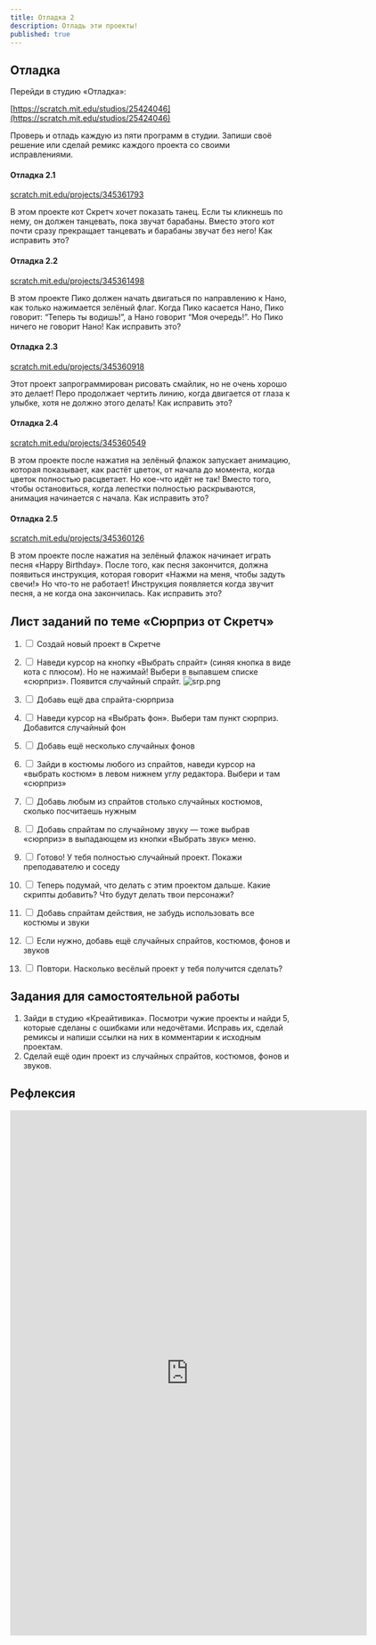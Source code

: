 ```yaml
---
title: Отладка 2
description: Отладь эти проекты!
published: true
---
```


## Отладка
Перейди в студию «Отладка»: 

[https://scratch.mit.edu/studios/25424046](https://scratch.mit.edu/studios/25424046)  

Проверь и отладь каждую из пяти программ в студии.
Запиши своё решение или сделай ремикс каждого проекта со своими исправлениями.

#### Отладка  2.1

[scratch.mit.edu/projects/345361793](https://scratch.mit.edu/projects/345361793)

В этом проекте кот Скретч хочет показать танец. Если ты кликнешь по нему, он должен танцевать, пока звучат барабаны. Вместо этого кот почти сразу прекращает танцевать и барабаны звучат без него! Как исправить это?

#### Отладка 2.2

[scratch.mit.edu/projects/345361498](https://scratch.mit.edu/projects/345361498) 

В этом проекте Пико должен начать двигаться по направлению к Нано, как только нажимается зелёный флаг. Когда Пико касается Нано, Пико говорит:  “Теперь ты водишь!”, а Нано говорит “Моя очередь!”. Но Пико ничего не говорит Нано!  Как исправить это?

#### Отладка 2.3

[scratch.mit.edu/projects/345360918](https://scratch.mit.edu/projects/345361498) 

Этот проект запрограммирован рисовать смайлик, но не очень хорошо это делает! Перо продолжает чертить линию, когда двигается от глаза к улыбке, хотя не должно этого делать! Как исправить это?

#### Отладка 2.4

[scratch.mit.edu/projects/345360549](https://scratch.mit.edu/projects/345360549) 

В этом проекте после нажатия на зелёный флажок запускает анимацию, которая показывает, как растёт цветок, от начала до момента, когда цветок полностью расцветает. Но кое-что идёт не так! Вместо того, чтобы остановиться, когда лепестки полностью раскрываются, анимация начинается с начала. Как исправить это?

#### Отладка 2.5

[scratch.mit.edu/projects/345360126](https://scratch.mit.edu/projects/345360126) 

В этом проекте после нажатия на зелёный флажок начинает играть песня «Happy Birthday». После того, как песня закончится, должна появиться инструкция, которая говорит «Нажми на меня, чтобы задуть свечи!» Но что-то не работает! Инструкция появляется когда звучит песня, а не когда она закончилась.
Как исправить это?

## Лист заданий по теме «Сюрприз от Скретч»
1. <input type="checkbox"> Создай новый проект в Скретче
2. <input type="checkbox"> Наведи курсор на кнопку «Выбрать спрайт» (синяя кнопка в виде кота с плюсом). Но не нажимай! Выбери в выпавшем списке «сюрприз». Появится случайный спрайт.
![srp.png]({{site.baseurl}}/lessons/otladkan2/srp.png)

3. <input type="checkbox"> Добавь ещё два спрайта-сюрприза
4. <input type="checkbox"> Наведи курсор на «Выбрать фон». Выбери там пункт сюрприз. Добавится случайный фон
5. <input type="checkbox"> Добавь ещё несколько случайных фонов
6. <input type="checkbox"> Зайди в костюмы любого из спрайтов, наведи курсор на «выбрать костюм» в левом нижнем углу редактора. Выбери и там «сюрприз»
7. <input type="checkbox"> Добавь любым из спрайтов столько случайных костюмов, сколько посчитаешь нужным
8. <input type="checkbox"> Добавь спрайтам по случайному звуку — тоже выбрав «сюрприз» в выпадающем из кнопки «Выбрать звук» меню.
9. <input type="checkbox"> Готово! У тебя полностью случайный проект. Покажи преподавателю и соседу
10. <input type="checkbox"> Теперь подумай, что делать с этим проектом дальше. Какие скрипты добавить? Что будут делать твои персонажи?
11. <input type="checkbox"> Добавь спрайтам действия, не забудь использовать все костюмы и звуки
12. <input type="checkbox"> Если нужно, добавь ещё случайных спрайтов, костюмов, фонов и звуков
13. <input type="checkbox"> Повтори. Насколько весёлый проект у тебя получится сделать?

## Задания для самостоятельной работы
1. Зайди в студию «Креайтивика». Посмотри чужие проекты и найди 5, которые сделаны с ошибками или недочётами. Исправь их, сделай ремиксы и напиши ссылки на них в комментарии к исходным проектам.
2. Сделай ещё один проект из случайных спрайтов, костюмов, фонов и звуков. 

## Рефлексия

<iframe src="https://docs.google.com/forms/d/e/1FAIpQLSdJu7_eB2FYAjK4-WGPomclrN6DUmitJT6BOTP5YbkwS2TgXg/viewform?embedded=true" width="640" height="943" frameborder="0" marginheight="0" marginwidth="0">Загрузка…</iframe>

